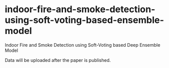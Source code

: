 # indoor-fire-and-smoke-detection-using-soft-voting-based-ensemble-model
Indoor Fire and Smoke Detection using Soft-Voting based Deep Ensemble Model

Data will be uploaded after the paper is published.
